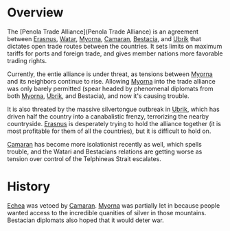 # Overview

The [Penola Trade Alliance](Penola Trade Alliance) is an agreement between [Erasnus](Erasnus), [Watar](Watar), [Myorna](Myorna), [Camaran](Camaran), [Bestacia](Bestacia), and [Ubrik](Ubrik) that dictates open trade routes between the countries. It sets limits on maximum tariffs for ports and foreign trade, and gives member nations more favorable trading rights.

Currently, the entie alliance is under threat, as tensions between [Myorna](Myorna) and its neighbors continue to rise. Allowing [Myorna](Myorna) into the trade alliance was only barely permitted (spear headed by phenomenal diplomats from both [Myorna](Myorna), [Ubrik](Ubrik), and Bestacia), and now it's causing trouble.

It is also threated by the massive silvertongue outbreak in [Ubrik](Ubrik), which has driven half the country into a canabalistic frenzy, terrorizing the nearby countryside. [Erasnus](Erasnus) is desperately trying to hold the alliance together (it is most profitable for them of all the countries), but it is difficult to hold on.

[Camaran](Camaran) has become more isolationist recently as well, which spells trouble, and the Watari and Bestacians relations are getting worse as tension over control of the Telphineas Strait escalates. 

# History

[Echea](Echea) was vetoed by [Camaran](Camaran). [Myorna](Myorna) was partially let in because people wanted access to the incredible quanities of silver in those mountains. Bestacian diplomats also hoped that it would deter war.